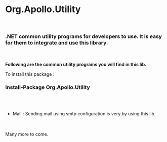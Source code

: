 <h1>Org.Apollo.Utility</h1><br>
<h3>.NET common utility programs for developers to use. It is easy for them to integrate and use this library.</h3><br><br>
<b>Following are the common utility programs you will find in this lib.</b><br>

To install this package : <h3> Install-Package Org.Apollo.Utility</h3><br><br>
<ul>
	<li>Mail : Sending mail using smtp configuration is very by using this lib.</li>
</ul>
<br><br>
Many more to come. 